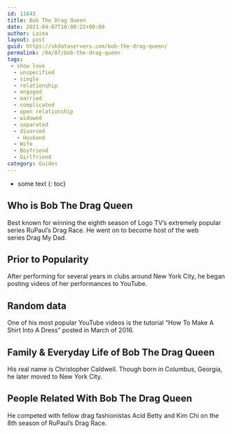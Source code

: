 ```yaml
---
id: 11643
title: Bob The Drag Queen
date: 2021-04-07T10:00:22+00:00
author: Laima
layout: post
guid: https://ukdataservers.com/bob-the-drag-queen/
permalink: /04/07/bob-the-drag-queen
tags:
 - show love
  - unspecified
  - single
  - relationship
  - engaged
  - married
  - complicated
  - open relationship
  - widowed
  - separated
  - divorced
   - Husband
  - Wife
  - Boyfriend
  - Girlfriend
category: Guides
---
```


* some text
{: toc}


## Who is Bob The Drag Queen
                  
                  
                  
Best known for winning the eighth season of Logo TV&#8217;s extremely popular series RuPaul&#8217;s Drag Race. He went on to become host of the web series Drag My Dad.
                  
              
            
              
            
                
                
                
## Prior to Popularity
                  
                  
                  
After performing for several years in clubs around New York City, he began posting videos of her performances to YouTube.
                  
              
            
              
            
                
                
                
## Random data
                  
                  
                  
One of his most popular YouTube videos is the tutorial &#8220;How To Make A Shirt Into A Dress&#8221; posted in March of 2016.
                  
              
            
              
            
                
                
                
## Family & Everyday Life of Bob The Drag Queen
                  
                  
                  
His real name is Christopher Caldwell. Though born in Columbus, Georgia, he later moved to New York City.
                  
              
            
              
            
                
                
                
## People Related With Bob The Drag Queen
                  
                  
                  
He competed with fellow drag fashionistas Acid Betty and Kim Chi on the 8th season of RuPaul&#8217;s Drag Race.
                  
              
            
              
            
                
              
            
              
              
            
            
              
            
          
          
          